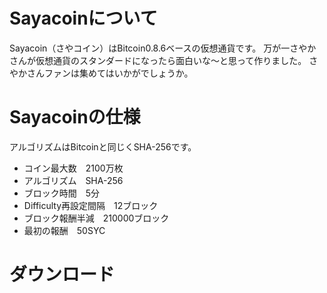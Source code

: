 Sayacoinについて
========

Sayacoin（さやコイン）はBitcoin0.8.6ベースの仮想通貨です。
万が一さやかさんが仮想通貨のスタンダードになったら面白いな～と思って作りました。
さやかさんファンは集めてはいかがでしょうか。

Sayacoinの仕様
========

アルゴリズムはBitcoinと同じくSHA-256です。

 - コイン最大数　2100万枚
 - アルゴリズム　SHA-256
 - ブロック時間　5分
 - Difficulty再設定間隔　12ブロック
 - ブロック報酬半減　210000ブロック
 - 最初の報酬　50SYC

ダウンロード
========

